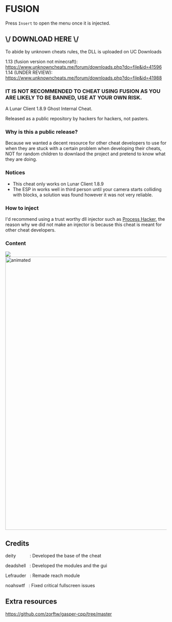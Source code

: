 
# FUSION

Press `Insert` to open the menu once it is injected.

## \\/ DOWNLOAD HERE \\/
To abide by unknown cheats rules, the DLL is uploaded on UC Downloads

1.13 (fusion version not minecraft): https://www.unknowncheats.me/forum/downloads.php?do=file&id=41596
1.14 (UNDER REVIEW): https://www.unknowncheats.me/forum/downloads.php?do=file&id=41988


### IT IS NOT RECOMMENDED TO CHEAT USING FUSION AS YOU ARE LIKELY TO BE BANNED, USE AT YOUR OWN RISK.

A Lunar Client 1.8.9 Ghost Internal Cheat.

Released as a public repository by hackers for hackers, not pasters.

### Why is this a public release?
Because we wanted a decent resource for other cheat developers to use for when they are stuck with a certain problem when developing their cheats, NOT for random children to downlaod the project and pretend to know what they are doing.

### Notices
- This cheat only works on Lunar Client 1.8.9
- The ESP in works well in third person until your camera starts colliding with blocks, a solution was found however it was not very reliable.

### How to inject
I'd recommend using a trust worthy dll injector such as [Process Hacker](https://processhacker.sourceforge.io/), the reason why we did not make an injector is because this cheat is meant for other cheat developers.

### Content

<img src="https://github.com/deadshxll/fusion/assets/67878277/5a732ba9-3d81-44e4-b745-f34f39555716" />
<img src="https://github.com/deadshxll/fusion/assets/67878277/fac3f084-0255-4999-b03f-3e2e0a15bde8" alt="animated" / width=853>

## Credits
deity&nbsp;&nbsp;&nbsp;&nbsp;&nbsp;&nbsp;&nbsp;&nbsp;&nbsp;&nbsp;&nbsp;: Developed the base of the cheat

deadshell&nbsp;&nbsp;&nbsp;: Developed the modules and the gui

Lefrauder&nbsp;&nbsp;&nbsp;: Remade reach module

noahswtf&nbsp;&nbsp;&nbsp;: Fixed critical fullscreen issues

## Extra resources

https://github.com/zorftw/gasper-cpp/tree/master
